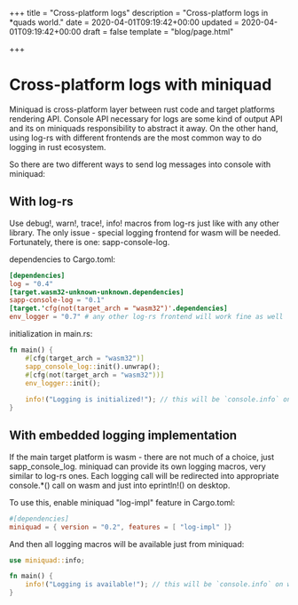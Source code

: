 +++
title = "Cross-platform logs"
description = "Cross-platform logs in *quads world."
date = 2020-04-01T09:19:42+00:00
updated = 2020-04-01T09:19:42+00:00
draft = false
template = "blog/page.html"

+++

# Cross-platform logs with miniquad

Miniquad is cross-platform layer between rust code and target platforms rendering API. Console API necessary for logs are some kind of output API and its on miniquads responsibility to abstract it away. On the other hand, using log-rs with different frontends are the most common way to do logging in rust ecosystem.

So there are two different ways to send log messages into console with miniquad:

## With log-rs

Use debug!, warn!, trace!, info! macros from log-rs just like with any other library. The only issue - special logging frontend for wasm will be needed. Fortunately, there is one: sapp-console-log.

dependencies to Cargo.toml:

```toml
[dependencies]
log = "0.4"
[target.wasm32-unknown-unknown.dependencies]
sapp-console-log = "0.1"
[target.'cfg(not(target_arch = "wasm32")'.dependencies]
env_logger = "0.7" # any other log-rs frontend will work fine as well
```

initialization in main.rs:

```rust
fn main() {
    #[cfg(target_arch = "wasm32")]
    sapp_console_log::init().unwrap();
    #[cfg(not(target_arch = "wasm32"))]
    env_logger::init();
    
    info!("Logging is initialized!"); // this will be `console.info` on web or handled and filtred by env_logger into stderr
}
```

## With embedded logging implementation

If the main target platform is wasm - there are not much of a choice, just sapp_console_log. miniquad can provide its own logging macros, very similar to log-rs ones. Each logging call will be redirected into appropriate console.*() call on wasm and just into eprintln!() on desktop.

To use this, enable miniquad "log-impl" feature in Cargo.toml:

```toml
#[dependencies]
miniquad = { version = "0.2", features = [ "log-impl" ]}
```

And then all logging macros will be available just from miniquad:

```rust
use miniquad::info;

fn main() {
    info!("Logging is available!"); // this will be `console.info` on web and `eprintln!` on desktop
}
```
